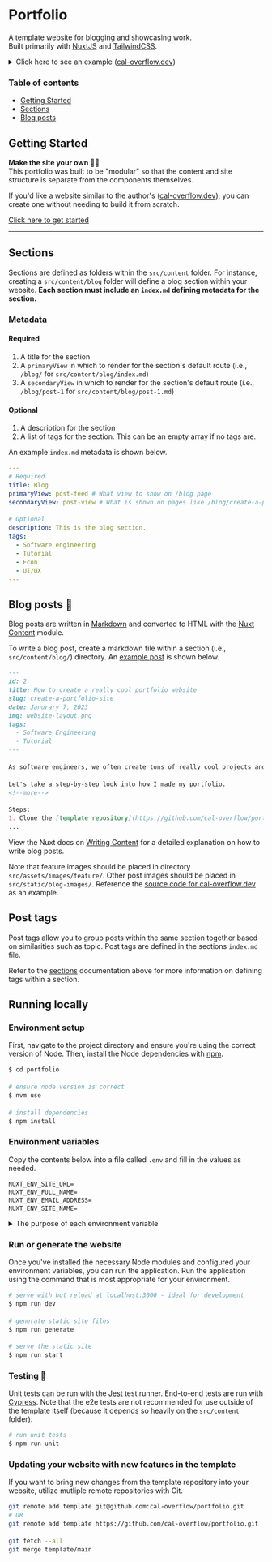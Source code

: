 # Portfolio

A template website for blogging and showcasing work. \
Built primarily with [NuxtJS](https://nuxtjs.org/) and [TailwindCSS](https://tailwindcss.com/).

<details>

<summary>Click here to see an example (<a href="http://www.cal-overflow.dev">cal-overflow.dev</a>)</summary>

View the source code for the website [here](https://github.com/cal-overflow/site)
#### Light mode
[![Picture of home screen (light mode)](template/assets/preview-home-page-light.png)](http://www.cal-overflow.dev)

#### Dark mode
[![Picture of home screen (dark mode)](template/assets/preview-home-page-dark.png)](http://www.cal-overflow.dev)

</details>

<!-- Table of contents -->
### Table of contents
- [Getting Started](#make-the-site-your-own-)
- [Sections](#sections)
- [Blog posts](#blog-posts-)
<!--
- [Running locally](#running-locally) 
  - [Environment setup](#environment-setup)
  - [Environment variables](#environment-variables)
  - [Run or generate the website](#run-or-generate-the-website)
  - [Testing](#testing-)
-->

## Getting Started
**Make the site your own 👨‍💻** \
This portfolio was built to be "modular" so that the content and site structure is separate from the components themselves.

If you'd like a website similar to the author's ([cal-overflow.dev](http://www.cal-overflow.dev)), you can create one without needing to build it from scratch. 

[Click here to get started](./getting-started.md)

---

## Sections
Sections are defined as folders within the `src/content` folder. For instance, creating a `src/content/blog` folder will define a blog section within your website. **Each section must include an `index.md` defining metadata for the section.**

### Metadata
#### Required
1. A title for the section
1. A `primaryView` in which to render for the section's default route (i.e., `/blog/` for `src/content/blog/index.md`)
1. A `secondaryView` in which to render for the section's default route (i.e., `/blog/post-1` for `src/content/blog/post-1.md`)


#### Optional
1. A description for the section
1. A list of tags for the section. This can be an empty array if no tags are.


An example `index.md` metadata is shown below.
```yml
---
# Required
title: Blog
primaryView: post-feed # What view to show on /blog page
secondaryView: post-view # What is shown on pages like /blog/create-a-portfolio-site

# Optional
description: This is the blog section.
tags:
  - Software engineering
  - Tutorial
  - Econ
  - UI/UX
---
```

## Blog posts 📝
Blog posts are written in [Markdown](https://www.markdownguide.org/) and converted to HTML with the [Nuxt Content](https://content.nuxtjs.org/) module.

To write a blog post, create a markdown file within a section (i.e., `src/content/blog/`) directory. An [example post](http://www.cal-overflow.dev/post/download-snapchat-memories) is shown below.

```md
---
id: 2
title: How to create a really cool portfolio website
slug: create-a-portfolio-site
date: Janurary 7, 2023
img: website-layout.png
tags:
  - Software Engineering
  - Tutorial
---

As software engineers, we often create tons of really cool projects and want a place where we can show off our work.

Let's take a step-by-step look into how I made my portfolio.
<!--more-->

Steps: 
1. Clone the [template repository](https://github.com/cal-overflow/portfolio).
...
```

View the Nuxt docs on [Writing Content](https://content.nuxtjs.org/writing) for a detailed explanation on how to write blog posts.

Note that feature images should be placed in directory `src/assets/images/feature/`. Other post images should be placed in `src/static/blog-images/`. Reference the [source code for cal-overflow.dev](https://github.com/cal-overflow/site) as an example.

## Post tags
Post tags allow you to group posts within the same section together based on similarities such as topic. Post tags are defined in the sections `index.md` file.

Refer to the [sections](#sections) documentation above for more information on defining tags within a section.

## Running locally
### Environment setup
First, navigate to the project directory and ensure you're using the correct version of Node. Then, install the Node dependencies with [npm](https://www.npmjs.com/).
```bash
$ cd portfolio

# ensure node version is correct
$ nvm use

# install dependencies
$ npm install
```

### Environment variables
Copy the contents below into a file called `.env`  and fill in the values as needed.

```text[.env]
NUXT_ENV_SITE_URL=
NUXT_ENV_FULL_NAME=
NUXT_ENV_EMAIL_ADDRESS=
NUXT_ENV_SITE_NAME=
```
<details>
  <summary>The purpose of each environment variable</summary>


  | Variable | Description | Required |
  | ----: | ------ | :--: |
  | `SITE_URL` | Utilized by the RSS feed generator to let readers know where they can find your site. | ✅ |
  | `FULL_NAME` | Utilized throughout the site.  | ✅ |
  | `EMAIL_ADDRESS` | Utilized for contact requests. | ✅ |
  | `SITE_NAME` | Utilized by the site to change the site title. If left blank, the `FULL_NAME` value is used. |  |

  Note that each environment variable name is preceded by `NUXT_ENV_` so that it is easily accessible by the nuxt application. Refer to Nuxt's [Environment Variables documentation](https://nuxtjs.org/docs/configuration-glossary/configuration-env/#automatic-injection-of-environment-variables).
</details>

### Run or generate the website
Once you've installed the necessary Node modules and configured your environment variables, you can run the application. Run the application using the command that is most appropriate for your environment.

```bash
# serve with hot reload at localhost:3000 - ideal for development
$ npm run dev

# generate static site files
$ npm run generate

# serve the static site
$ npm run start
```


### Testing 🧪

Unit tests can be run with the [Jest](https://jestjs.io/) test runner. End-to-end tests are run with [Cypress](https://www.cypress.io/). Note that the e2e tests are not recommended for use outside of the template itself (because it depends so heavily on the `src/content` folder).

```bash
# run unit tests
$ npm run unit
``` 

### Updating your website with new features in the template

If you want to bring new changes from the template repository into your website, utilize mutliple remote repositories with Git.

```bash
git remote add template git@github.com:cal-overflow/portfolio.git
# OR
git remote add template https://github.com/cal-overflow/portfolio.git

git fetch --all
git merge template/main
```
